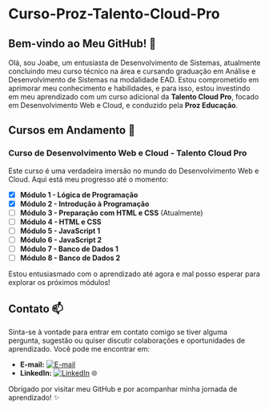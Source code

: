 # Curso-Proz-Talento-Cloud-Pro

## Bem-vindo ao Meu GitHub! 👋

Olá, sou Joabe, um entusiasta de Desenvolvimento de Sistemas, atualmente concluindo meu curso técnico na área e cursando graduação em Análise e Desenvolvimento de Sistemas na modalidade EAD. Estou comprometido em aprimorar meu conhecimento e habilidades, e para isso, estou investindo em meu aprendizado com um curso adicional da **Talento Cloud Pro**, focado em Desenvolvimento Web e Cloud, e conduzido pela **Proz Educação**.

## Cursos em Andamento 🚀

### Curso de Desenvolvimento Web e Cloud - Talento Cloud Pro

Este curso é uma verdadeira imersão no mundo do Desenvolvimento Web e Cloud. Aqui está meu progresso até o momento:

- [x] **Módulo 1 - Lógica de Programação**
- [x] **Módulo 2 - Introdução à Programação** 
- [ ] **Módulo 3 - Preparação com HTML e CSS** (Atualmente)
- [ ] **Módulo 4 - HTML e CSS**
- [ ] **Módulo 5 - JavaScript 1**
- [ ] **Módulo 6 - JavaScript 2**
- [ ] **Módulo 7 - Banco de Dados 1**
- [ ] **Módulo 8 - Banco de Dados 2**

Estou entusiasmado com o aprendizado até agora e mal posso esperar para explorar os próximos módulos!

## Contato 📫

Sinta-se à vontade para entrar em contato comigo se tiver alguma pergunta, sugestão ou quiser discutir colaborações e oportunidades de aprendizado. Você pode me encontrar em:

- **E-mail:** [![E-mail](https://img.shields.io/badge/E-mail-%23D14836?style=flat-square&logo=gmail&logoColor=white)](mailto:seu@email.com)
- **LinkedIn:** [![LinkedIn](https://img.shields.io/badge/LinkedIn-0077B5?style=flat-square&logo=linkedin&logoColor=white)](https://www.linkedin.com/in/joabe-nascimento-632345211/) 🌐

Obrigado por visitar meu GitHub e por acompanhar minha jornada de aprendizado! ✨
